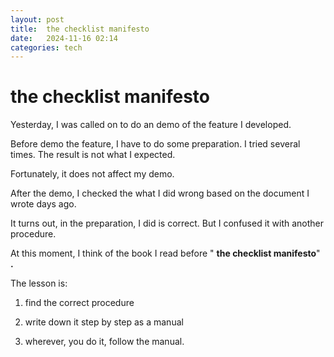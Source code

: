 ```yaml
---
layout: post
title:  the checklist manifesto
date:   2024-11-16 02:14
categories: tech 
---
```


**the checklist manifesto**
===========================

Yesterday, I was called on to do an demo of the feature I developed.

Before demo the feature, I have to do some preparation. I tried several times. The result is not what I expected.

Fortunately, it does not affect my demo.

After the demo, I checked the what I did wrong based on the document I wrote days ago.

It turns out, in the preparation, I did is correct. But I confused it with another procedure.

At this moment, I think of the book I read before " **the checklist manifesto**" **.**

The lesson is:

1.  find the correct procedure
    
2.  write down it step by step as a manual
    
3.  wherever, you do it, follow the manual.